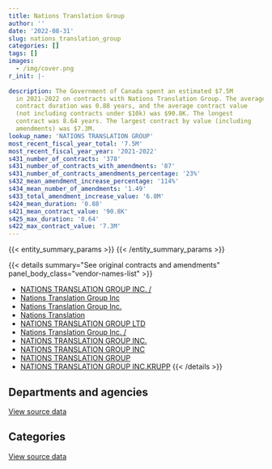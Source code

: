 ```yaml
---
title: Nations Translation Group
author: ''
date: '2022-08-31'
slug: nations_translation_group
categories: []
tags: []
images:
  - /img/cover.png
r_init: |-
  
description: The Government of Canada spent an estimated $7.5M
  in 2021-2022 on contracts with Nations Translation Group. The average
  contract duration was 0.88 years, and the average contract value
  (not including contracts under $10k) was $90.8K. The longest
  contract was 8.64 years. The largest contract by value (including
  amendments) was $7.3M.
lookup_name: 'NATIONS TRANSLATION GROUP'
most_recent_fiscal_year_total: '7.5M'
most_recent_fiscal_year_year: '2021-2022'
s431_number_of_contracts: '378'
s431_number_of_contracts_with_amendments: '87'
s431_number_of_contracts_amendments_percentage: '23%'
s432_mean_amendment_increase_percentage: '114%'
s434_mean_number_of_amendments: '1.49'
s433_total_amendment_increase_value: '6.8M'
s424_mean_duration: '0.88'
s421_mean_contract_value: '90.8K'
s425_max_duration: '8.64'
s422_max_contract_value: '7.3M'
---
```


<script src="/rmarkdown-libs/htmlwidgets/htmlwidgets.js"></script>
<link href="/rmarkdown-libs/datatables-css/datatables-crosstalk.css" rel="stylesheet" />
<script src="/rmarkdown-libs/datatables-binding/datatables.js"></script>
<script src="/rmarkdown-libs/jquery/jquery-3.6.0.min.js"></script>
<link href="/rmarkdown-libs/dt-core-bootstrap/css/dataTables.bootstrap.min.css" rel="stylesheet" />
<link href="/rmarkdown-libs/dt-core-bootstrap/css/dataTables.bootstrap.extra.css" rel="stylesheet" />
<script src="/rmarkdown-libs/dt-core-bootstrap/js/jquery.dataTables.min.js"></script>
<script src="/rmarkdown-libs/dt-core-bootstrap/js/dataTables.bootstrap.min.js"></script>
<link href="/rmarkdown-libs/crosstalk/css/crosstalk.min.css" rel="stylesheet" />
<script src="/rmarkdown-libs/crosstalk/js/crosstalk.min.js"></script>
<script src="/rmarkdown-libs/htmlwidgets/htmlwidgets.js"></script>
<link href="/rmarkdown-libs/datatables-css/datatables-crosstalk.css" rel="stylesheet" />
<script src="/rmarkdown-libs/datatables-binding/datatables.js"></script>
<script src="/rmarkdown-libs/jquery/jquery-3.6.0.min.js"></script>
<link href="/rmarkdown-libs/dt-core-bootstrap/css/dataTables.bootstrap.min.css" rel="stylesheet" />
<link href="/rmarkdown-libs/dt-core-bootstrap/css/dataTables.bootstrap.extra.css" rel="stylesheet" />
<script src="/rmarkdown-libs/dt-core-bootstrap/js/jquery.dataTables.min.js"></script>
<script src="/rmarkdown-libs/dt-core-bootstrap/js/dataTables.bootstrap.min.js"></script>
<link href="/rmarkdown-libs/crosstalk/css/crosstalk.min.css" rel="stylesheet" />
<script src="/rmarkdown-libs/crosstalk/js/crosstalk.min.js"></script>

{{< entity_summary_params >}}
{{< /entity_summary_params >}}

{{< details summary="See original contracts and amendments" panel_body_class="vendor-names-list" >}}
- [NATIONS TRANSLATION GROUP INC. /](https://search.open.canada.ca/en/ct/?sort=contract_value_f%20desc&page=1&search_text=%22NATIONS%20TRANSLATION%20GROUP%20INC.%20%2f%22)
- [Nations Translation Group Inc](https://search.open.canada.ca/en/ct/?sort=contract_value_f%20desc&page=1&search_text=%22Nations%20Translation%20Group%20Inc%22)
- [Nations Translation Group Inc.](https://search.open.canada.ca/en/ct/?sort=contract_value_f%20desc&page=1&search_text=%22Nations%20Translation%20Group%20Inc.%22)
- [Nations Translation](https://search.open.canada.ca/en/ct/?sort=contract_value_f%20desc&page=1&search_text=%22Nations%20Translation%22)
- [NATIONS TRANSLATION GROUP LTD](https://search.open.canada.ca/en/ct/?sort=contract_value_f%20desc&page=1&search_text=%22NATIONS%20TRANSLATION%20GROUP%20LTD%22)
- [Nations Translation Group Inc. /](https://search.open.canada.ca/en/ct/?sort=contract_value_f%20desc&page=1&search_text=%22Nations%20Translation%20Group%20Inc.%20%2f%22)
- [NATIONS TRANSLATION GROUP INC.](https://search.open.canada.ca/en/ct/?sort=contract_value_f%20desc&page=1&search_text=%22NATIONS%20TRANSLATION%20GROUP%20INC.%22)
- [NATIONS TRANSLATION GROUP INC](https://search.open.canada.ca/en/ct/?sort=contract_value_f%20desc&page=1&search_text=%22NATIONS%20TRANSLATION%20GROUP%20INC%22)
- [NATIONS TRANSLATION GROUP](https://search.open.canada.ca/en/ct/?sort=contract_value_f%20desc&page=1&search_text=%22NATIONS%20TRANSLATION%20GROUP%22)
- [NATIONS TRANSLATION GROUP INC.KRUPP](https://search.open.canada.ca/en/ct/?sort=contract_value_f%20desc&page=1&search_text=%22NATIONS%20TRANSLATION%20GROUP%20INC.KRUPP%22)
{{< /details >}}

## Departments and agencies

<div id="htmlwidget-1" style="width:100%;height:auto;" class="datatables html-widget"></div>
<script type="application/json" data-for="htmlwidget-1">{"x":{"style":"bootstrap","filter":"none","vertical":false,"data":[["<a href=\"/departments/aandc-aadnc/\">Crown-Indigenous Relations and Northern Affairs Canada<\/a>","<a href=\"/departments/cbsa-asfc/\">Canada Border Services Agency<\/a>","<a href=\"/departments/cfia-acia/\">Canadian Food Inspection Agency<\/a>","<a href=\"/departments/cic/\">Immigration, Refugees and Citizenship Canada<\/a>","<a href=\"/departments/cra-arc/\">Canada Revenue Agency<\/a>","<a href=\"/departments/csc-scc/\">Correctional Service of Canada<\/a>","<a href=\"/departments/cta-otc/\">Canadian Transportation Agency<\/a>","<a href=\"/departments/ec/\">Environment and Climate Change Canada<\/a>","<a href=\"/departments/feddevontario/\">Federal Economic Development Agency for Southern Ontario<\/a>","<a href=\"/departments/fin/\">Department of Finance Canada<\/a>","<a href=\"/departments/hc-sc/\">Health Canada<\/a>","<a href=\"/departments/ic/\">Innovation, Science and Economic Development Canada<\/a>","<a href=\"/departments/infc/\">Infrastructure Canada<\/a>","<a href=\"/departments/isc-sac/\">Indigenous Services Canada<\/a>","<a href=\"/departments/lac-bac/\">Library and Archives Canada<\/a>","<a href=\"/departments/nrcan-rncan/\">Natural Resources Canada<\/a>","<a href=\"/departments/ocol-clo/\">Office of the Commissioner of Official Languages<\/a>","<a href=\"/departments/pc/\">Parks Canada<\/a>","<a href=\"/departments/pch/\">Canadian Heritage<\/a>","<a href=\"/departments/phac-aspc/\">Public Health Agency of Canada<\/a>","<a href=\"/departments/ps-sp/\">Public Safety Canada<\/a>","<a href=\"/departments/pwgsc-tpsgc/\">Public Services and Procurement Canada<\/a>","<a href=\"/departments/statcan/\">Statistics Canada<\/a>","<a href=\"/departments/tc/\">Transport Canada<\/a>","<a href=\"/departments/tsb-bst/\">Transportation Safety Board of Canada<\/a>"],[null,null,5242.27,null,null,null,null,null,null,648950.49,null,null,null,null,null,null,null,null,null,null,null,null,null,5160.7,null],[null,null,182738.81,null,null,156881.96,null,null,52576.39,650728.44,31168.12,null,null,null,null,null,null,null,null,26170.26,4386.6,1312517.44,926600,24530.08,null],[40000,25057.22,294152.98,null,56782.96,1215093.09,null,40290.74,95474.53,648950.49,652234.22,70666.34,38081.43,57162.51,null,14039.41,0,null,23100.62,285277.34,670479.85,8724190.21,null,75313.06,243364.28],[26200.07,116971.17,282212.83,25567.29,null,972553.82,5105.85,83475.87,95474.53,648950.49,801732.78,730816.72,27328.62,189150.12,38712.45,0,0,570.74,111340.11,527341.76,728594.72,1927928.64,null,64234.56,59928.47]],"container":"<table class=\"table table-striped table-hover row-border order-column display\">\n  <thead>\n    <tr>\n      <th>Department<\/th>\n      <th>2018-2019<\/th>\n      <th>2019-2020<\/th>\n      <th>2020-2021<\/th>\n      <th>2021-2022<\/th>\n    <\/tr>\n  <\/thead>\n<\/table>","options":{"order":[[4,"desc"]],"pageLength":10,"autoWidth":true,"columnDefs":[{"targets":1,"render":"function(data, type, row, meta) {\n    return type !== 'display' ? data : DTWidget.formatCurrency(data, \"$\", 2, 3, \",\", \".\", true, null);\n  }"},{"targets":2,"render":"function(data, type, row, meta) {\n    return type !== 'display' ? data : DTWidget.formatCurrency(data, \"$\", 2, 3, \",\", \".\", true, null);\n  }"},{"targets":3,"render":"function(data, type, row, meta) {\n    return type !== 'display' ? data : DTWidget.formatCurrency(data, \"$\", 2, 3, \",\", \".\", true, null);\n  }"},{"targets":4,"render":"function(data, type, row, meta) {\n    return type !== 'display' ? data : DTWidget.formatCurrency(data, \"$\", 2, 3, \",\", \".\", true, null);\n  }"},{"width":"16%","targets":[1,2,3,4]},{"className":"dt-right","targets":[1,2,3,4]}],"orderClasses":false}},"evals":["options.columnDefs.0.render","options.columnDefs.1.render","options.columnDefs.2.render","options.columnDefs.3.render"],"jsHooks":[]}</script>
<p class="text-right">
<a href="https://github.com/GoC-Spending/contracts-data/tree/main/data/out/vendors/nations_translation_group/summary_by_fiscal_year_by_department.csv" class="source-data-link btn btn-link">View source data</a>
</p>

## Categories

<div id="htmlwidget-2" style="width:100%;height:auto;" class="datatables html-widget"></div>
<script type="application/json" data-for="htmlwidget-2">{"x":{"style":"bootstrap","filter":"none","vertical":false,"data":[["<a href=\"/categories/professional_services/\">Professional services<\/a>","<a href=\"/categories/information_technology/\">Information technology<\/a>"],[659353.46,null],[3368298.08,null],[13070091.54,199619.73],[7270656.1,193535.52]],"container":"<table class=\"table table-striped table-hover row-border order-column display\">\n  <thead>\n    <tr>\n      <th>Category<\/th>\n      <th>2018-2019<\/th>\n      <th>2019-2020<\/th>\n      <th>2020-2021<\/th>\n      <th>2021-2022<\/th>\n    <\/tr>\n  <\/thead>\n<\/table>","options":{"order":[[4,"desc"]],"dom":"t","pageLength":30,"autoWidth":true,"columnDefs":[{"targets":1,"render":"function(data, type, row, meta) {\n    return type !== 'display' ? data : DTWidget.formatCurrency(data, \"$\", 2, 3, \",\", \".\", true, null);\n  }"},{"targets":2,"render":"function(data, type, row, meta) {\n    return type !== 'display' ? data : DTWidget.formatCurrency(data, \"$\", 2, 3, \",\", \".\", true, null);\n  }"},{"targets":3,"render":"function(data, type, row, meta) {\n    return type !== 'display' ? data : DTWidget.formatCurrency(data, \"$\", 2, 3, \",\", \".\", true, null);\n  }"},{"targets":4,"render":"function(data, type, row, meta) {\n    return type !== 'display' ? data : DTWidget.formatCurrency(data, \"$\", 2, 3, \",\", \".\", true, null);\n  }"},{"width":"16%","targets":[1,2,3,4]},{"className":"dt-right","targets":[1,2,3,4]}],"orderClasses":false,"lengthMenu":[10,25,30,50,100]}},"evals":["options.columnDefs.0.render","options.columnDefs.1.render","options.columnDefs.2.render","options.columnDefs.3.render"],"jsHooks":[]}</script>
<p class="text-right">
<a href="https://github.com/GoC-Spending/contracts-data/tree/main/data/out/vendors/nations_translation_group/summary_by_fiscal_year_by_category.csv" class="source-data-link btn btn-link">View source data</a>
</p>
